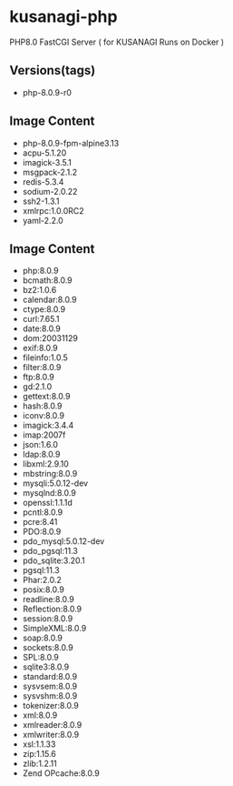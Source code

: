 # kusanagi-php
PHP8.0 FastCGI Server ( for KUSANAGI Runs on Docker )

## Versions(tags)
- php-8.0.9-r0

## Image Content
- php-8.0.9-fpm-alpine3.13
- acpu-5.1.20
- imagick-3.5.1
- msgpack-2.1.2
- redis-5.3.4
- sodium-2.0.22
- ssh2-1.3.1
- xmlrpc:1.0.0RC2
- yaml-2.2.0

## Image Content
- php:8.0.9
- bcmath:8.0.9
- bz2:1.0.6
- calendar:8.0.9
- ctype:8.0.9
- curl:7.65.1
- date:8.0.9
- dom:20031129
- exif:8.0.9
- fileinfo:1.0.5
- filter:8.0.9
- ftp:8.0.9
- gd:2.1.0
- gettext:8.0.9
- hash:8.0.9
- iconv:8.0.9
- imagick:3.4.4
- imap:2007f
- json:1.6.0
- ldap:8.0.9
- libxml:2.9.10
- mbstring:8.0.9
- mysqli:5.0.12-dev
- mysqlnd:8.0.9
- openssl:1.1.1d
- pcntl:8.0.9
- pcre:8.41
- PDO:8.0.9
- pdo_mysql:5.0.12-dev
- pdo_pgsql:11.3
- pdo_sqlite:3.20.1
- pgsql:11.3
- Phar:2.0.2
- posix:8.0.9
- readline:8.0.9
- Reflection:8.0.9
- session:8.0.9
- SimpleXML:8.0.9
- soap:8.0.9
- sockets:8.0.9
- SPL:8.0.9
- sqlite3:8.0.9
- standard:8.0.9
- sysvsem:8.0.9
- sysvshm:8.0.9
- tokenizer:8.0.9
- xml:8.0.9
- xmlreader:8.0.9
- xmlwriter:8.0.9
- xsl:1.1.33
- zip:1.15.6
- zlib:1.2.11
- Zend OPcache:8.0.9

